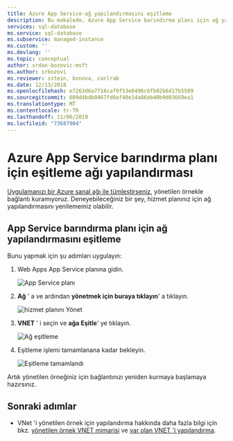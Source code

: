 ```yaml
---
title: Azure App Service-ağ yapılandırmasını eşitleme
description: Bu makalede, Azure App Service barındırma planı için ağ yapılandırmanızı eşitleme konusu açıklanmaktadır.
services: sql-database
ms.service: sql-database
ms.subservice: managed-instance
ms.custom: ''
ms.devlang: ''
ms.topic: conceptual
author: srdan-bozovic-msft
ms.author: srbozovi
ms.reviewer: sstein, bonova, carlrab
ms.date: 12/13/2018
ms.openlocfilehash: e7263d6a7716caf9f53e8496c6fb02b6d17b5509
ms.sourcegitcommit: 609d4bdb0467fd0af40e14a86eb40b9d03669ea1
ms.translationtype: MT
ms.contentlocale: tr-TR
ms.lasthandoff: 11/06/2019
ms.locfileid: "73687904"
---
```

# <a name="sync-networking-configuration-for-azure-app-service-hosting-plan"></a>Azure App Service barındırma planı için eşitleme ağı yapılandırması

[Uygulamanızı bir Azure sanal ağı ile tümleştirseniz](../app-service/web-sites-integrate-with-vnet.md), yönetilen örnekle bağlantı kuramıyoruz. Deneyebileceğiniz bir şey, hizmet planınız için ağ yapılandırmasını yenilememiz olabilir.

## <a name="sync-network-configuration-for-app-service-hosting-plan"></a>App Service barındırma planı için ağ yapılandırmasını eşitleme

Bunu yapmak için şu adımları uygulayın:  

1. Web Apps App Service planına gidin.

   ![App Service planı](./media/sql-database-managed-instance-sync-networking/app-service-plan.png)

2. **Ağ** ' a ve ardından **yönetmek için buraya tıklayın**' a tıklayın.

   ![hizmet planını Yönet](./media/sql-database-managed-instance-sync-networking/manage-plan.png)

3. **VNET** ' i seçin ve **ağa Eşitle**' ye tıklayın.

   ![Ağ eşitleme](./media/sql-database-managed-instance-sync-networking/sync.png)

4. Eşitleme işlemi tamamlanana kadar bekleyin.
  
   ![Eşitleme tamamlandı](./media/sql-database-managed-instance-sync-networking/sync-done.png)

Artık yönetilen örneğiniz için bağlantınızı yeniden kurmaya başlamaya hazırsınız.

## <a name="next-steps"></a>Sonraki adımlar

- VNet 'i yönetilen örnek için yapılandırma hakkında daha fazla bilgi için bkz. [yönetilen örnek VNET mimarisi](sql-database-managed-instance-connectivity-architecture.md) ve [var olan VNET 'i yapılandırma](sql-database-managed-instance-configure-vnet-subnet.md).
